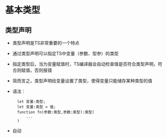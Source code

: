 # 基本类型

## 类型声明

* 类型声明是TS非常重要的一个特点
* 通过类型声明可以指定TS中变量（参数、型参）的类型
* 指定类型后，当为变量赋值时，TS编译器会自动检查值是否符合类型声明，符合则赋值，否则报错
* 简而言之，类型声明给变量设置了类型，使得变量只能储存某种类型的值
* 语法：

        let 变量:类型;
        let 变量:类型 = 值;
        function fn(参数:类型,参数:类型):类型(
            ...
        )

* 自动